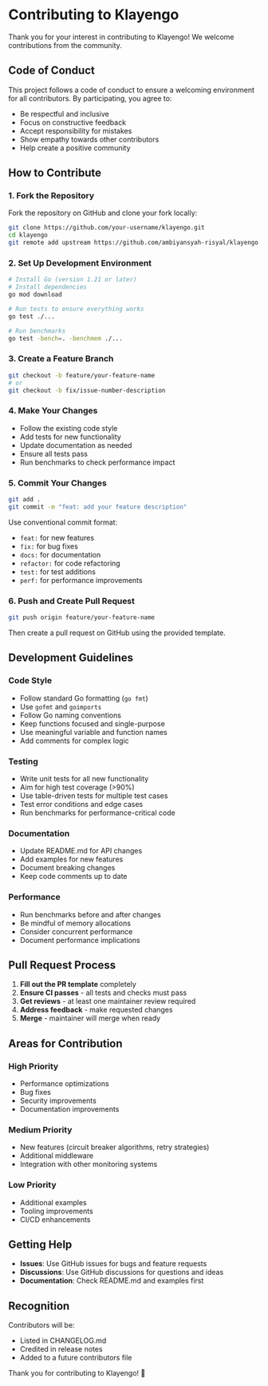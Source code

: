 # Contributing to Klayengo

Thank you for your interest in contributing to Klayengo! We welcome contributions from the community.

## Code of Conduct

This project follows a code of conduct to ensure a welcoming environment for all contributors. By participating, you agree to:

- Be respectful and inclusive
- Focus on constructive feedback
- Accept responsibility for mistakes
- Show empathy towards other contributors
- Help create a positive community

## How to Contribute

### 1. Fork the Repository

Fork the repository on GitHub and clone your fork locally:

```bash
git clone https://github.com/your-username/klayengo.git
cd klayengo
git remote add upstream https://github.com/ambiyansyah-risyal/klayengo.git
```

### 2. Set Up Development Environment

```bash
# Install Go (version 1.21 or later)
# Install dependencies
go mod download

# Run tests to ensure everything works
go test ./...

# Run benchmarks
go test -bench=. -benchmem ./...
```

### 3. Create a Feature Branch

```bash
git checkout -b feature/your-feature-name
# or
git checkout -b fix/issue-number-description
```

### 4. Make Your Changes

- Follow the existing code style
- Add tests for new functionality
- Update documentation as needed
- Ensure all tests pass
- Run benchmarks to check performance impact

### 5. Commit Your Changes

```bash
git add .
git commit -m "feat: add your feature description"
```

Use conventional commit format:
- `feat:` for new features
- `fix:` for bug fixes
- `docs:` for documentation
- `refactor:` for code refactoring
- `test:` for test additions
- `perf:` for performance improvements

### 6. Push and Create Pull Request

```bash
git push origin feature/your-feature-name
```

Then create a pull request on GitHub using the provided template.

## Development Guidelines

### Code Style

- Follow standard Go formatting (`go fmt`)
- Use `gofmt` and `goimports`
- Follow Go naming conventions
- Keep functions focused and single-purpose
- Use meaningful variable and function names
- Add comments for complex logic

### Testing

- Write unit tests for all new functionality
- Aim for high test coverage (>90%)
- Use table-driven tests for multiple test cases
- Test error conditions and edge cases
- Run benchmarks for performance-critical code

### Documentation

- Update README.md for API changes
- Add examples for new features
- Document breaking changes
- Keep code comments up to date

### Performance

- Run benchmarks before and after changes
- Be mindful of memory allocations
- Consider concurrent performance
- Document performance implications

## Pull Request Process

1. **Fill out the PR template** completely
2. **Ensure CI passes** - all tests and checks must pass
3. **Get reviews** - at least one maintainer review required
4. **Address feedback** - make requested changes
5. **Merge** - maintainer will merge when ready

## Areas for Contribution

### High Priority
- Performance optimizations
- Bug fixes
- Security improvements
- Documentation improvements

### Medium Priority
- New features (circuit breaker algorithms, retry strategies)
- Additional middleware
- Integration with other monitoring systems

### Low Priority
- Additional examples
- Tooling improvements
- CI/CD enhancements

## Getting Help

- **Issues**: Use GitHub issues for bugs and feature requests
- **Discussions**: Use GitHub discussions for questions and ideas
- **Documentation**: Check README.md and examples first

## Recognition

Contributors will be:
- Listed in CHANGELOG.md
- Credited in release notes
- Added to a future contributors file

Thank you for contributing to Klayengo! 🎉
